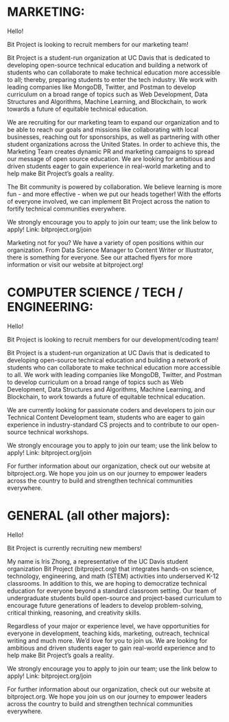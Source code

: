 # MARKETING:

Hello! 


Bit Project is looking to recruit members for our marketing team! 


Bit Project is a student-run organization at UC Davis that is dedicated to developing open-source technical education and building a network of students who can collaborate to make technical education more accessible to all; thereby, preparing students to enter the tech industry. We work with leading companies like MongoDB, Twitter, and Postman to develop curriculum on a broad range of topics such as Web Development, Data Structures and Algorithms, Machine Learning, and Blockchain, to work towards a future of equitable technical education.


We are recruiting for our marketing team to expand our organization and to be able to reach our goals and missions like collaborating with local businesses, reaching out for sponsorships, as well as partnering with other student organizations across the United States. In order to achieve this, the Marketing Team creates dynamic PR and marketing campaigns to spread our message of open source education. We are looking for ambitious and driven students eager to gain experience in real-world marketing and to help make Bit Project’s goals a reality.


The Bit community is powered by collaboration. We believe learning is more fun - and more effective - when we put our heads together! With the efforts of everyone involved, we can implement Bit Project across the nation to fortify technical communities everywhere. 


We strongly encourage you to apply to join our team; use the link below to apply! Link: bitproject.org/join 


Marketing not for you? We have a variety of open positions within our organization. From Data Science Manager to Content Writer or Illustrator, there is something for everyone. See our attached flyers for more information or visit our website at bitproject.org!


# COMPUTER SCIENCE / TECH / ENGINEERING:

Hello! 


Bit Project is looking to recruit members for our development/coding team! 


Bit Project is a student-run organization at UC Davis that is dedicated to developing open-source technical education and building a network of students who can collaborate to make technical education more accessible to all. We work with leading companies like MongoDB, Twitter, and Postman to develop curriculum on a broad range of topics such as Web Development, Data Structures and Algorithms, Machine Learning, and Blockchain, to work towards a future of equitable technical education.


We are currently looking for passionate coders and developers to join our Technical Content Development team, students who are eager to gain experience in industry-standard CS projects and to contribute to our open-source technical workshops.


We strongly encourage you to apply to join our team; use the link below to apply! Link: bitproject.org/join


For further information about our organization, check out our website at bitproject.org. We hope you join us on our journey to empower leaders across the country to build and strengthen technical communities everywhere.

# GENERAL (all other majors):

Hello! 


Bit Project is currently recruiting new members! 


My name is Iris Zhong, a representative of the UC Davis student organization Bit Project (bitproject.org) that integrates hands-on science, technology, engineering, and math (STEM) activities into underserved K-12 classrooms. In addition to this, we are hoping to democratize technical education for everyone beyond a standard classroom setting. Our team of undergraduate students build open-source and project-based curriculum to encourage future generations of leaders to develop problem-solving, critical thinking, reasoning, and creativity skills.


Regardless of your major or experience level, we have opportunities for everyone in development, teaching kids, marketing, outreach, technical writing and much more. We’d love for you to join us. We are looking for ambitious and driven students eager to gain real-world experience and to help make Bit Project’s goals a reality.


We strongly encourage you to apply to join our team; use the link below to apply! Link: bitproject.org/join


For further information about our organization, check out our website at bitproject.org. We hope you join us on our journey to empower leaders across the country to build and strengthen technical communities everywhere.
